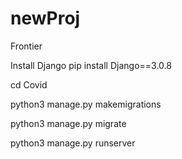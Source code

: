 # newProj
Frontier 


Install Django
pip install Django==3.0.8


cd Covid


python3 manage.py makemigrations


python3 manage.py migrate


python3 manage.py runserver
